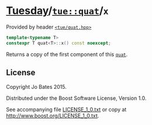 [Tuesday](../../../README.md)/[`tue::quat`](../../headers/quat.md)/`x`
======================================================================
Provided by header [`<tue/quat.hpp>`](../../headers/quat.md)

```c++
template<typename T>
constexpr T quat<T>::x() const noexcept;
```

Returns a copy of the first component of this [`quat`](../../headers/quat.md).

License
-------
Copyright Jo Bates 2015.

Distributed under the Boost Software License, Version 1.0.

See accompanying file [LICENSE_1_0.txt](../../../LICENSE_1_0.txt) or copy at
http://www.boost.org/LICENSE_1_0.txt.
